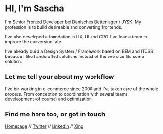 # HI, I'm Sascha

I'm Senior Fronted Developer bei Dänisches Bettenlager / JYSK.
My profession is to build desireable and converting frontends.

I've also developed a foundation in UX, UI and CRO. I've lead a team to improve the conversion rate.

I've already build a Design System / Framework based on BEM and ITCSS because I like handcrafted solutions instead of the one size fits some solution.

## Let me tell your about my workflow

I've bin working in e-commerce since 2000 and I've taken care of the whole process.
From conception to coordination with several teams, develeopment (of course) and optimization.

## Find me here too, or get in touch
[Homepage](https://www.saschadiercks.dev)
 // [Twitter](https://twitter.com/saschadiercks)
 // [LinkedIn](https://www.linkedin.com/in/saschadiercks)
 // [Xing](https://www.xing.com/profile/Sascha_Diercks)
